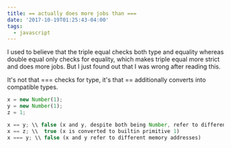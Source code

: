 ```yaml
---
title: == actually does more jobs than ===
date: '2017-10-19T01:25:43-04:00'
tags:
  - javascript
---
```

I used to believe that the triple equal checks both type and equality whereas double equal only checks for equality, which makes triple equal more strict and does more jobs. But I just found out that I was wrong after reading this.

> 
It's not that === checks for type, it's that == additionally converts into compatible types.

```js
x = new Number(1);
y = new Number(1);
z = 1;

x == y; \\ false (x and y, despite both being Number, refer to different memory addresses)
x == z; \\  true (x is converted to builtin primitive 1)
x === y; \\ false (x and y refer to different memory addresses)﻿
```
